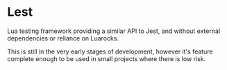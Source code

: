 # Lest

Lua testing framework providing a similar API to Jest, and without external dependencies or reliance on Luarocks.

This is still in the very early stages of development, however it's feature complete enough to be used in small projects where there is low risk.
